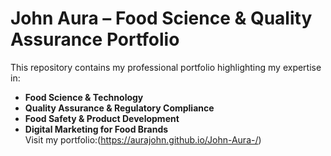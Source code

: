 # John Aura – Food Science & Quality Assurance Portfolio

This repository contains my professional portfolio highlighting my expertise in:
- **Food Science & Technology**  
- **Quality Assurance & Regulatory Compliance**  
- **Food Safety & Product Development**  
- **Digital Marketing for Food Brands**  
Visit my portfolio:(https://aurajohn.github.io/John-Aura-/)

